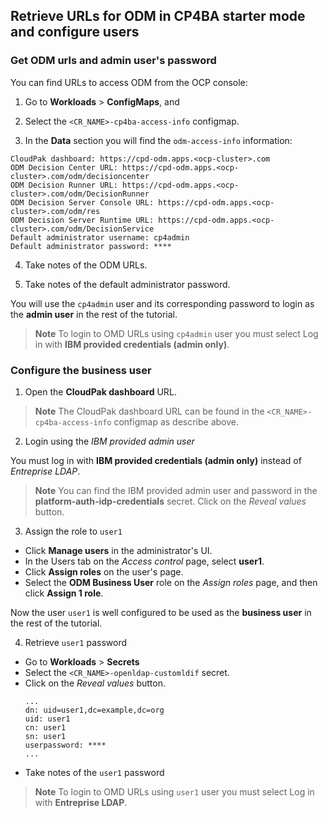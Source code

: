 ## Retrieve URLs for ODM in CP4BA starter mode and configure users

### Get ODM urls and admin user's password

You can find URLs to access ODM from the OCP console:

1. Go to **Workloads** > **ConfigMaps**, and

2. Select the `<CR_NAME>-cp4ba-access-info` configmap.

3. In the **Data** section you will find the `odm-access-info` information:

  ```console
  CloudPak dashboard: https://cpd-odm.apps.<ocp-cluster>.com
  ODM Decision Center URL: https://cpd-odm.apps.<ocp-cluster>.com/odm/decisioncenter
  ODM Decision Runner URL: https://cpd-odm.apps.<ocp-cluster>.com/odm/DecisionRunner
  ODM Decision Server Console URL: https://cpd-odm.apps.<ocp-cluster>.com/odm/res
  ODM Decision Server Runtime URL: https://cpd-odm.apps.<ocp-cluster>.com/odm/DecisionService
  Default administrator username: cp4admin
  Default administrator password: ****
  ```

4. Take notes of the ODM URLs.

5. Take notes of the default administrator password.

  You will use the `cp4admin` user and its corresponding password to login as the **admin user** in the rest of the tutorial.

  > **Note**
  > To login to OMD URLs using `cp4admin` user you must select Log in with **IBM provided credentials (admin only)**.

### Configure the business user

1. Open the **CloudPak dashboard** URL.

  > **Note**
  > The CloudPak dashboard URL can be found in the `<CR_NAME>-cp4ba-access-info` configmap as describe above.

2. Login using the *IBM provided admin user*

  You must log in with **IBM provided credentials (admin only)** instead of *Entreprise LDAP*.

  > **Note**
  > You can find the IBM provided admin user and password in the **platform-auth-idp-credentials** secret. Click on the *Reveal values* button.

3. Assign the role to `user1`

  - Click **Manage users** in the administrator's UI.
  - In the Users tab on the *Access control* page, select **user1**.
  - Click **Assign roles** on the user's page.
  - Select the **ODM Business User** role on the *Assign roles* page, and then click **Assign 1 role**.

  Now the user `user1` is well configured to be used as the **business user** in the rest of the tutorial.

4. Retrieve `user1` password

  - Go to **Workloads** > **Secrets**
  - Select the `<CR_NAME>-openldap-customldif` secret.
  - Click on the *Reveal values* button.
    ```
    ...
    dn: uid=user1,dc=example,dc=org
    uid: user1
    cn: user1
    sn: user1
    userpassword: ****
    ...
    ```
  - Take notes of the `user1` password

  > **Note**
  > To login to OMD URLs using `user1` user you must select Log in with **Entreprise LDAP**.
